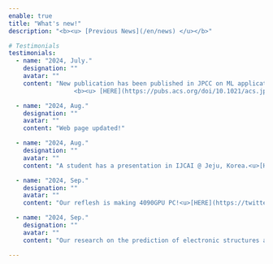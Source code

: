 ```yaml
---
enable: true
title: "What's new!"
description: "<b><u> [Previous News](/en/news) </u></b>"

# Testimonials
testimonials:
  - name: "2024, July."
    designation: ""
    avatar: ""
    content: "New publication has been published in JPCC on ML application for new nano-analysis.
                  <b><u> [HERE](https://pubs.acs.org/doi/10.1021/acs.jpcc.4c02818) </u></b>"

  - name: "2024, Aug."
    designation: ""
    avatar: ""
    content: "Web page updated!"

  - name: "2024, Aug."
    designation: ""
    avatar: ""
    content: "A student has a presentation in IJCAI @ Jeju, Korea.<u>[HERE](https://twitter.com/nmdl_mizo/status/1833093497697845521)</u>"

  - name: "2024, Sep."
    designation: ""
    avatar: ""
    content: "Our reflesh is making 4090GPU PC!<u>[HERE](https://twitter.com/nmdl_mizo/status/1833094737982623775)</u>"

  - name: "2024, Sep."
    designation: ""
    avatar: ""
    content: "Our research on the prediction of electronic structures and ELNES from SMILES via machine learning has been accepted for publication in Micron"

---
```

